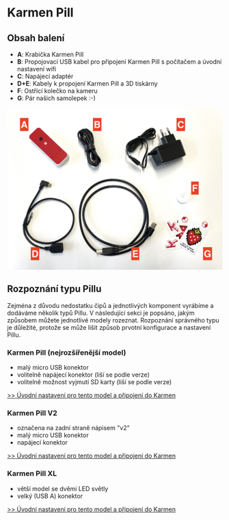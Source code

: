 # Karmen Pill

## Obsah balení

- **A**: Krabička Karmen Pill
- **B**: Propojovací USB kabel pro připojení Karmen Pill s počítačem a úvodní nastavení wifi
- **C**: Napájecí adaptér
- **D+E**: Kabely k propojení Karmen Pill a 3D tiskárny
- **F**: Ostřící kolečko na kameru
- **G**: Pár našich samolepek :-)

<borderedImage>![Copy API token](_media/pill-package-content.jpg ":size=800x600")</borderedImage>

## Rozpoznání typu Pillu

Zejména z důvodu nedostatku čipů a jednotlivých komponent vyrábíme a dodáváme několik typů Pillu. V následující sekci
je popsáno, jakým způsobem můžete jednotlivé modely rozeznat. Rozpoznání správného typu je důležité, protože se
může lišit způsob prvotní konfigurace a nastavení Pillu.

### Karmen Pill (nejrozšířenější model)

- malý micro USB konektor
- volitelně napájecí konektor (liší se podle verze)
- volitelně možnost vyjmutí SD karty (liší se podle verze)

[>> Úvodní nastavení pro tento model a připojení do Karmen](/cs/karmen-pill-nastaveni.md)

### Karmen Pill V2

- označena na zadní straně nápisem "v2"
- malý micro USB konektor
- napájecí konektor

[>> Úvodní nastavení pro tento model a připojení do Karmen](/cs/karmen-pill-v2-pill-xl-nastaveni.md)

### Karmen Pill XL

- větší model se dvěmi LED světly
- velký (USB A) konektor

[>> Úvodní nastavení pro tento model a připojení do Karmen](/cs/karmen-pill-v2-pill-xl-nastaveni.md)
